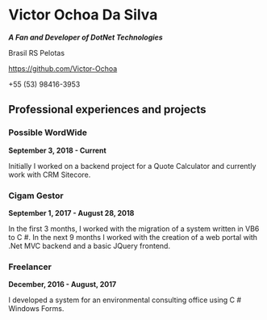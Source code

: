# Victor Ochoa Da Silva

***A Fan and Developer of DotNet Technologies***

Brasil RS Pelotas

https://github.com/Victor-Ochoa

+55 (53) 98416-3953


## Professional experiences and projects

### Possible WordWide

**September 3, 2018 - Current**

Initially I worked on a backend project for a Quote Calculator and currently work with CRM Sitecore.

### Cigam Gestor

**September 1, 2017 - August 28, 2018**

In the first 3 months, I worked with the migration of a system written in VB6 to C #. In the next 9 months I worked with the creation of a web portal with .Net MVC backend and a basic JQuery frontend.

### Freelancer

**December, 2016 - August, 2017**

I developed a system for an environmental consulting office using C # Windows Forms.

